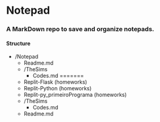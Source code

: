 # Notepad

### A MarkDown repo to save and organize notepads.

#### Structure

- /Notepad
  - Readme.md
  - /TheSims
    - Codes.md
=======
  - Replit-Flask (homeworks)
  - Replit-Python (homeworks)
  - Replit-py_primeiroPrograma (homeworks)
  - /TheSims
    - Codes.md
  - Readme.md

